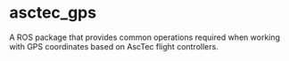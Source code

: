 # asctec_gps

A ROS package that provides common operations required when working with GPS coordinates based on AscTec flight controllers.
